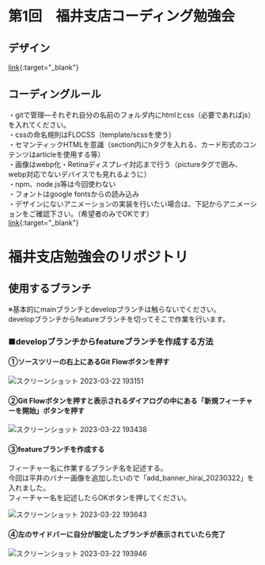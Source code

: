 # 第1回　福井支店コーディング勉強会
## デザイン
[link](https://www.figma.com/file/zcuMNPgTObLP1jnHv2YIec/%E8%AA%B2%E9%A1%8C?type=design&node-id=0-1&mode=design&t=a6AcqJFIPXlMvVXx-0){:target="_blank"}
## コーディングルール
・gitで管理―それぞれ自分の名前のフォルダ内にhtmlとcss（必要であればjs）を入れてください。<br>
・cssの命名規則はFLOCSS（template/scssを使う）<br>
・セマンティックHTMLを意識（section内にhタグを入れる、カード形式のコンテンツはarticleを使用する等）<br>
・画像はwebp化・Retinaディスプレイ対応まで行う（pictureタグで囲み、webp対応でないデバイスでも見れるように）<br>
・npm、node.js等は今回使わない<br>
・フォントはgoogle fontsからの読み込み<br>
・デザインにないアニメーションの実装を行いたい場合は、下記からアニメーションをご確認下さい。（希望者のみでOKです）<br>
[link](https://coco-factory.jp/ugokuweb/wp-content/themes/ugokuweb/data/1-1/1-1.html){:target="_blank"}
# 福井支店勉強会のリポジトリ
## 使用するブランチ
※基本的にmainブランチとdevelopブランチは触らないでください。<br>
developブランチからfeatureブランチを切ってそこで作業を行います。

### ■developブランチからfeatureブランチを作成する方法
#### ①ソースツリーの右上にあるGit Flowボタンを押す
![スクリーンショット 2023-03-22 193151](https://user-images.githubusercontent.com/97645631/226876439-260e1dbf-437d-4bc7-a8ff-b188c7737aa6.png)

#### ②Git Flowボタンを押すと表示されるダイアログの中にある「新規フィーチャーを開始」ボタンを押す

![スクリーンショット 2023-03-22 193438](https://user-images.githubusercontent.com/97645631/226877070-489ecc17-d3ae-46d6-baa2-8073f92ee548.png)

#### ③featureブランチを作成する
フィーチャー名に作業するブランチ名を記述する。<br>
今回は平井のバナー画像を追加したいので「add_banner_hirai_20230322」を入れました。<br>
フィーチャー名を記述したらOKボタンを押してください。

![スクリーンショット 2023-03-22 193643](https://user-images.githubusercontent.com/97645631/226877600-99cc39b7-b32e-4514-af9e-e02012ac9ead.png)

#### ④左のサイドバーに自分が設定したブランチが表示されていたら完了

![スクリーンショット 2023-03-22 193946](https://user-images.githubusercontent.com/97645631/226878363-7a2b6299-b793-4853-9fcc-593f65b354ed.png)
